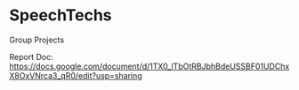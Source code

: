 # SpeechTechs
Group Projects

Report Doc: https://docs.google.com/document/d/1TX0_lTbOtRBJbhBdeUSSBF01UDChxX8OxVNrca3_qR0/edit?usp=sharing
